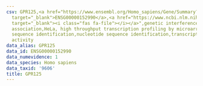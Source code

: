 ```yaml
---
csv: GPR125,<a href="https://www.ensembl.org/Homo_sapiens/Gene/Summary?db=core;g=ENSG00000152990"
  target="_blank">ENSG00000152990</a>,<a href="https://www.ncbi.nlm.nih.gov/pubmed/17216044"
  target="_blank"><i class="fas fa-file"></i></a>",genetic interference,functional
  association,HeLa, high throughput transcription profiling by microarray,nucleotide
  sequence identification,nucleotide sequence identification,transcriptional regulation,down-regulates
  activity
data_alias: GPR125
data_id: ENSG00000152990
data_numevidence: 1
data_species: Homo sapiens
data_taxid: '9606'
title: GPR125
---
```

